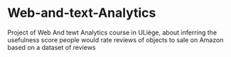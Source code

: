 # Web-and-text-Analytics
Project of Web And tewt Analytics course in ULiège, about inferring the usefulness score people would rate reviews of objects to sale on Amazon based on a dataset of reviews
